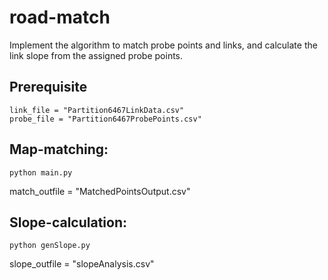 # road-match
Implement the algorithm to match probe points and links, and calculate the link slope from the assigned probe points.

## Prerequisite 
    link_file = "Partition6467LinkData.csv"
    probe_file = "Partition6467ProbePoints.csv"


## Map-matching:
```
python main.py
```
match_outfile = "MatchedPointsOutput.csv"

## Slope-calculation:
```
python genSlope.py
```
slope_outfile = "slopeAnalysis.csv"